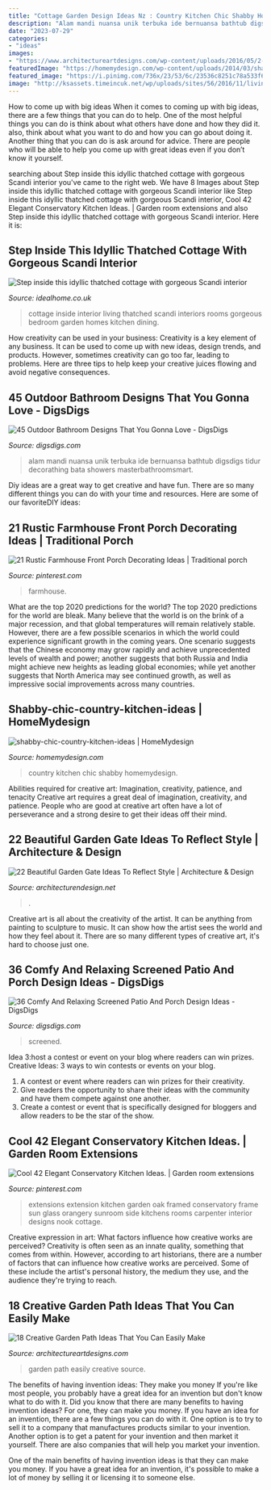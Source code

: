 ```yaml
---
title: "Cottage Garden Design Ideas Nz : Country Kitchen Chic Shabby Homemydesign"
description: "Alam mandi nuansa unik terbuka ide bernuansa bathtub digsdigs tidur decorathing bata showers masterbathroomsmart"
date: "2023-07-29"
categories:
- "ideas"
images:
- "https://www.architectureartdesigns.com/wp-content/uploads/2016/05/2-25.jpg"
featuredImage: "https://homemydesign.com/wp-content/uploads/2014/03/shabby-chic-country-kitchen-ideas.jpg"
featured_image: "https://i.pinimg.com/736x/23/53/6c/23536c8251c78a533f69fda8bd2a0e78.jpg"
image: "http://ksassets.timeincuk.net/wp/uploads/sites/56/2016/11/living-room-1220x686.jpg"
---
```



How to come up with big ideas
When it comes to coming up with big ideas, there are a few things that you can do to help. One of the most helpful things you can do is think about what others have done and how they did it. also, think about what you want to do and how you can go about doing it. Another thing that you can do is ask around for advice. There are people who will be able to help you come up with great ideas even if you don’t know it yourself.

	

		
searching about Step inside this idyllic thatched cottage with gorgeous Scandi interior you've came to the right web. We have 8 Images about Step inside this idyllic thatched cottage with gorgeous Scandi interior like Step inside this idyllic thatched cottage with gorgeous Scandi interior, Cool 42 Elegant Conservatory Kitchen Ideas. | Garden room extensions and also Step inside this idyllic thatched cottage with gorgeous Scandi interior. Here it is:
		
    
## Step Inside This Idyllic Thatched Cottage With Gorgeous Scandi Interior

<img loading=lazy src="http://ksassets.timeincuk.net/wp/uploads/sites/56/2016/11/living-room-1220x686.jpg" onerror="this.onerror=null;this.src='https://tse1.mm.bing.net/th?id=OIP.7Olefblsgz5je9hlQP6IowHaEK&amp;pid=15.1';" alt="Step inside this idyllic thatched cottage with gorgeous Scandi interior">

_Source: idealhome.co.uk_

>cottage inside interior living thatched scandi interiors rooms gorgeous bedroom garden homes kitchen dining. 

	

How creativity can be used in your business:
Creativity is a key element of any business. It can be used to come up with new ideas, design trends, and products. However, sometimes creativity can go too far, leading to problems. Here are three tips to help keep your creative juices flowing and avoid negative consequences.

    
## 45 Outdoor Bathroom Designs That You Gonna Love - DigsDigs

<img loading=lazy src="https://www.digsdigs.com/photos/outdoor-bathroom-designs-that-you-gonna-love-32-554x738.jpg" onerror="this.onerror=null;this.src='https://tse2.mm.bing.net/th?id=OIP.oCqqPTOPms1MDroicZ1UkQHaJ3&amp;pid=15.1';" alt="45 Outdoor Bathroom Designs That You Gonna Love - DigsDigs">

_Source: digsdigs.com_

>alam mandi nuansa unik terbuka ide bernuansa bathtub digsdigs tidur decorathing bata showers masterbathroomsmart. 

	

Diy ideas are a great way to get creative and have fun. There are so many different things you can do with your time and resources. Here are some of our favoriteDIY ideas:

    
## 21 Rustic Farmhouse Front Porch Decorating Ideas | Traditional Porch

<img loading=lazy src="https://i.pinimg.com/736x/14/b8/41/14b841f59bc0122a64caa1396550f10f.jpg" onerror="this.onerror=null;this.src='https://tse2.mm.bing.net/th?id=OIP.DgKo6Wos3L0JTN_TpaD4mgHaLJ&amp;pid=15.1';" alt="21 Rustic Farmhouse Front Porch Decorating Ideas | Traditional porch">

_Source: pinterest.com_

>farmhouse. 

	

What are the top 2020 predictions for the world?
The top 2020 predictions for the world are bleak. Many believe that the world is on the brink of a major recession, and that global temperatures will remain relatively stable. However, there are a few possible scenarios in which the world could experience significant growth in the coming years. One scenario suggests that the Chinese economy may grow rapidly and achieve unprecedented levels of wealth and power; another suggests that both Russia and India might achieve new heights as leading global economies; while yet another suggests that North America may see continued growth, as well as impressive social improvements across many countries.

    
## Shabby-chic-country-kitchen-ideas | HomeMydesign

<img loading=lazy src="https://homemydesign.com/wp-content/uploads/2014/03/shabby-chic-country-kitchen-ideas.jpg" onerror="this.onerror=null;this.src='https://tse3.mm.bing.net/th?id=OIP.PGELC4HetRaz8DsgjkWfUAHaJ4&amp;pid=15.1';" alt="shabby-chic-country-kitchen-ideas | HomeMydesign">

_Source: homemydesign.com_

>country kitchen chic shabby homemydesign. 

	

Abilities required for creative art: Imagination, creativity, patience, and tenacity
Creative art requires a great deal of imagination, creativity, and patience. People who are good at creative art often have a lot of perseverance and a strong desire to get their ideas off their mind.

    
## 22 Beautiful Garden Gate Ideas To Reflect Style | Architecture &amp; Design

<img loading=lazy src="https://cdn.architecturendesign.net/wp-content/uploads/2014/08/garden-gate-4.jpg" onerror="this.onerror=null;this.src='https://tse1.mm.bing.net/th?id=OIP.v8dIWN7tgf6sMQfllyHVpAHaKw&amp;pid=15.1';" alt="22 Beautiful Garden Gate Ideas To Reflect Style | Architecture &amp; Design">

_Source: architecturendesign.net_

>. 

	

Creative art is all about the creativity of the artist. It can be anything from painting to sculpture to music. It can show how the artist sees the world and how they feel about it. There are so many different types of creative art, it's hard to choose just one.

    
## 36 Comfy And Relaxing Screened Patio And Porch Design Ideas - DigsDigs

<img loading=lazy src="https://www.digsdigs.com/photos/comfy-and-relaxing-screened-patio-design-ideas-28.jpg" onerror="this.onerror=null;this.src='https://tse2.mm.bing.net/th?id=OIP.2FhbiMPDSPXK6OxQRUXODAHaLH&amp;pid=15.1';" alt="36 Comfy And Relaxing Screened Patio And Porch Design Ideas - DigsDigs">

_Source: digsdigs.com_

>screened. 

	

Idea 3:host a contest or event on your blog where readers can win prizes.
Creative Ideas: 3 ways to win contests or events on your blog.
1. A contest or event where readers can win prizes for their creativity.
2. Give readers the opportunity to share their ideas with the community and have them compete against one another.
3. Create a contest or event that is specifically designed for bloggers and allow readers to be the star of the show.

    
## Cool 42 Elegant Conservatory Kitchen Ideas. | Garden Room Extensions

<img loading=lazy src="https://i.pinimg.com/736x/23/53/6c/23536c8251c78a533f69fda8bd2a0e78.jpg" onerror="this.onerror=null;this.src='https://tse4.mm.bing.net/th?id=OIP.1wsk2UU0cNCQc3p0RGB0MQHaHa&amp;pid=15.1';" alt="Cool 42 Elegant Conservatory Kitchen Ideas. | Garden room extensions">

_Source: pinterest.com_

>extensions extension kitchen garden oak framed conservatory frame sun glass orangery sunroom side kitchens rooms carpenter interior designs nook cottage. 

	

Creative expression in art: What factors influence how creative works are perceived?
Creativity is often seen as an innate quality, something that comes from within. However, according to art historians, there are a number of factors that can influence how creative works are perceived. Some of these include the artist's personal history, the medium they use, and the audience they're trying to reach.

    
## 18 Creative Garden Path Ideas That You Can Easily Make

<img loading=lazy src="https://www.architectureartdesigns.com/wp-content/uploads/2016/05/2-25.jpg" onerror="this.onerror=null;this.src='https://tse2.mm.bing.net/th?id=OIP.JMA0TBiPiulqPVyS75_rawHaLI&amp;pid=15.1';" alt="18 Creative Garden Path Ideas That You Can Easily Make">

_Source: architectureartdesigns.com_

>garden path easily creative source. 

	

The benefits of having invention ideas: They make you money
If you're like most people, you probably have a great idea for an invention but don't know what to do with it. Did you know that there are many benefits to having invention ideas? For one, they can make you money.
If you have an idea for an invention, there are a few things you can do with it. One option is to try to sell it to a company that manufactures products similar to your invention. Another option is to get a patent for your invention and then market it yourself. There are also companies that will help you market your invention.

One of the main benefits of having invention ideas is that they can make you money. If you have a great idea for an invention, it's possible to make a lot of money by selling it or licensing it to someone else.

